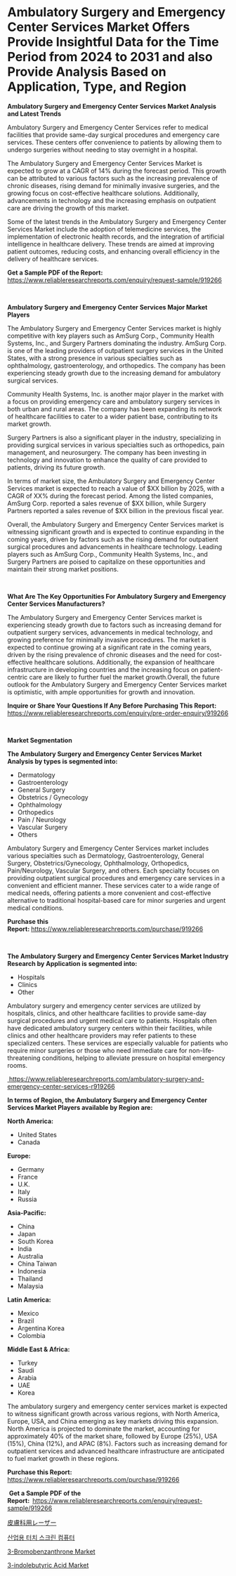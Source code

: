 <p><h1>Ambulatory Surgery and Emergency Center Services Market Offers Provide Insightful Data for the Time Period from 2024 to 2031 and also Provide Analysis Based on Application, Type, and Region</h1></p><p><strong>Ambulatory Surgery and Emergency Center Services Market Analysis and Latest Trends</strong></p>
<p><p>Ambulatory Surgery and Emergency Center Services refer to medical facilities that provide same-day surgical procedures and emergency care services. These centers offer convenience to patients by allowing them to undergo surgeries without needing to stay overnight in a hospital.</p><p>The Ambulatory Surgery and Emergency Center Services Market is expected to grow at a CAGR of 14% during the forecast period. This growth can be attributed to various factors such as the increasing prevalence of chronic diseases, rising demand for minimally invasive surgeries, and the growing focus on cost-effective healthcare solutions. Additionally, advancements in technology and the increasing emphasis on outpatient care are driving the growth of this market.</p><p>Some of the latest trends in the Ambulatory Surgery and Emergency Center Services Market include the adoption of telemedicine services, the implementation of electronic health records, and the integration of artificial intelligence in healthcare delivery. These trends are aimed at improving patient outcomes, reducing costs, and enhancing overall efficiency in the delivery of healthcare services.</p></p>
<p><strong>Get a Sample PDF of the Report:&nbsp;</strong> <a href="https://www.reliableresearchreports.com/enquiry/request-sample/919266">https://www.reliableresearchreports.com/enquiry/request-sample/919266</a></p>
<p>&nbsp;</p>
<p><strong>Ambulatory Surgery and Emergency Center Services Major Market Players</strong></p>
<p><p>The Ambulatory Surgery and Emergency Center Services market is highly competitive with key players such as AmSurg Corp., Community Health Systems, Inc., and Surgery Partners dominating the industry. AmSurg Corp. is one of the leading providers of outpatient surgery services in the United States, with a strong presence in various specialties such as ophthalmology, gastroenterology, and orthopedics. The company has been experiencing steady growth due to the increasing demand for ambulatory surgical services.</p><p>Community Health Systems, Inc. is another major player in the market with a focus on providing emergency care and ambulatory surgery services in both urban and rural areas. The company has been expanding its network of healthcare facilities to cater to a wider patient base, contributing to its market growth.</p><p>Surgery Partners is also a significant player in the industry, specializing in providing surgical services in various specialties such as orthopedics, pain management, and neurosurgery. The company has been investing in technology and innovation to enhance the quality of care provided to patients, driving its future growth.</p><p>In terms of market size, the Ambulatory Surgery and Emergency Center Services market is expected to reach a value of $XX billion by 2025, with a CAGR of XX% during the forecast period. Among the listed companies, AmSurg Corp. reported a sales revenue of $XX billion, while Surgery Partners reported a sales revenue of $XX billion in the previous fiscal year.</p><p>Overall, the Ambulatory Surgery and Emergency Center Services market is witnessing significant growth and is expected to continue expanding in the coming years, driven by factors such as the rising demand for outpatient surgical procedures and advancements in healthcare technology. Leading players such as AmSurg Corp., Community Health Systems, Inc., and Surgery Partners are poised to capitalize on these opportunities and maintain their strong market positions.</p></p>
<p>&nbsp;</p>
<p><strong>What Are The Key Opportunities For Ambulatory Surgery and Emergency Center Services Manufacturers?</strong></p>
<p><p>The Ambulatory Surgery and Emergency Center Services market is experiencing steady growth due to factors such as increasing demand for outpatient surgery services, advancements in medical technology, and growing preference for minimally invasive procedures. The market is expected to continue growing at a significant rate in the coming years, driven by the rising prevalence of chronic diseases and the need for cost-effective healthcare solutions. Additionally, the expansion of healthcare infrastructure in developing countries and the increasing focus on patient-centric care are likely to further fuel the market growth.Overall, the future outlook for the Ambulatory Surgery and Emergency Center Services market is optimistic, with ample opportunities for growth and innovation.</p></p>
<p><strong>Inquire or Share Your Questions If Any Before Purchasing This Report:</strong> <a href="https://www.reliableresearchreports.com/enquiry/pre-order-enquiry/919266">https://www.reliableresearchreports.com/enquiry/pre-order-enquiry/919266</a></p>
<p>&nbsp;</p>
<p><strong>Market Segmentation</strong></p>
<p><strong>The Ambulatory Surgery and Emergency Center Services Market Analysis by types is segmented into:</strong></p>
<p><ul><li>Dermatology</li><li>Gastroenterology</li><li>General Surgery</li><li>Obstetrics / Gynecology</li><li>Ophthalmology</li><li>Orthopedics</li><li>Pain / Neurology</li><li>Vascular Surgery</li><li>Others</li></ul></p>
<p><p>Ambulatory Surgery and Emergency Center Services market includes various specialties such as Dermatology, Gastroenterology, General Surgery, Obstetrics/Gynecology, Ophthalmology, Orthopedics, Pain/Neurology, Vascular Surgery, and others. Each specialty focuses on providing outpatient surgical procedures and emergency care services in a convenient and efficient manner. These services cater to a wide range of medical needs, offering patients a more convenient and cost-effective alternative to traditional hospital-based care for minor surgeries and urgent medical conditions.</p></p>
<p><strong>Purchase this Report:&nbsp;</strong><a href="https://www.reliableresearchreports.com/purchase/919266">https://www.reliableresearchreports.com/purchase/919266</a></p>
<p>&nbsp;</p>
<p><strong>The Ambulatory Surgery and Emergency Center Services Market Industry Research by Application is segmented into:</strong></p>
<p><ul><li>Hospitals</li><li>Clinics</li><li>Other</li></ul></p>
<p><p>Ambulatory surgery and emergency center services are utilized by hospitals, clinics, and other healthcare facilities to provide same-day surgical procedures and urgent medical care to patients. Hospitals often have dedicated ambulatory surgery centers within their facilities, while clinics and other healthcare providers may refer patients to these specialized centers. These services are especially valuable for patients who require minor surgeries or those who need immediate care for non-life-threatening conditions, helping to alleviate pressure on hospital emergency rooms.</p></p>
<p><a href="https://www.reliableresearchreports.com/ambulatory-surgery-and-emergency-center-services-r919266">&nbsp;https://www.reliableresearchreports.com/ambulatory-surgery-and-emergency-center-services-r919266</a></p>
<p><strong>In terms of Region, the Ambulatory Surgery and Emergency Center Services Market Players available by Region are:</strong></p>
<p>
    <p> <strong> North America: </strong>
        <ul>
            <li>United States</li>
            <li>Canada</li>
        </ul>
        </p> 
    <p> <strong> Europe: </strong>
        <ul>
            <li>Germany</li>
            <li>France</li>
            <li>U.K.</li>
            <li>Italy</li>
            <li>Russia</li>
        </ul>
        </p> 
    <p> <strong> Asia-Pacific: </strong>
        <ul>
            <li>China</li>
            <li>Japan</li>
            <li>South Korea</li>
            <li>India</li>
            <li>Australia</li>
            <li>China Taiwan</li>
            <li>Indonesia</li>
            <li>Thailand</li>
            <li>Malaysia</li>
        </ul>
        </p> 
    <p> <strong> Latin America: </strong>
        <ul>
            <li>Mexico</li>
            <li>Brazil</li>
            <li>Argentina Korea</li>
            <li>Colombia</li>
        </ul>
        </p> 
    <p> <strong> Middle East & Africa: </strong>
        <ul>
            <li>Turkey</li>
            <li>Saudi</li>
            <li>Arabia</li>
            <li>UAE</li>
            <li>Korea</li>
        </ul>
    </p>
    </p>
<p><p>The ambulatory surgery and emergency center services market is expected to witness significant growth across various regions, with North America, Europe, USA, and China emerging as key markets driving this expansion. North America is projected to dominate the market, accounting for approximately 40% of the market share, followed by Europe (25%), USA (15%), China (12%), and APAC (8%). Factors such as increasing demand for outpatient services and advanced healthcare infrastructure are anticipated to fuel market growth in these regions.</p></p>
<p><strong>Purchase this Report: </strong><a href="https://www.reliableresearchreports.com/purchase/919266">https://www.reliableresearchreports.com/purchase/919266</a></p>
<p>&nbsp;<strong>Get a Sample PDF of the Report:&nbsp;&nbsp;</strong><a href="https://www.reliableresearchreports.com/enquiry/request-sample/919266">https://www.reliableresearchreports.com/enquiry/request-sample/919266</a></p>
<p><strong></strong></p>
<p><p><a href="https://github.com/oqoeusbvpadwjs08/Market-Research-Report-List-2/blob/main/961521455910.md">皮膚科用レーザー</a></p><p><a href="https://github.com/sougarounis/Market-Research-Report-List-3/blob/main/589962453903.md">산업용 터치 스크린 컴퓨터</a></p><p><a href="https://www.linkedin.com/pulse/3-bromobenzanthrone-market-comprehensive-report-its-share-amp-uubwf?trackingId=XivE1Rgl6j4NYSHp2r6LBA%3D%3D">3-Bromobenzanthrone Market</a></p><p><a href="https://www.linkedin.com/pulse/3-indolebutyric-acid-market-provides-comprehensive-analysis-including-cqzjf?trackingId=9rvm8PEb9XOhnxTVKnW6Gg%3D%3D">3-indolebutyric Acid Market</a></p></p>
